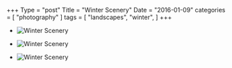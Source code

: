 
+++
Type = "post"
Title = "Winter Scenery"
Date = "2016-01-09"
categories = [ "photography" ]
tags = [
    "landscapes",
    "winter",
]
+++

* ![Winter Scenery](/posts/2016/01-09-winter-scenery/winter-scenery-0720.jpg)

<!--more-->

* ![Winter Scenery](/posts/2016/01-09-winter-scenery/winter-scenery-0726.jpg)

* ![Winter Scenery](/posts/2016/01-09-winter-scenery/winter-scenery-0740.jpg)